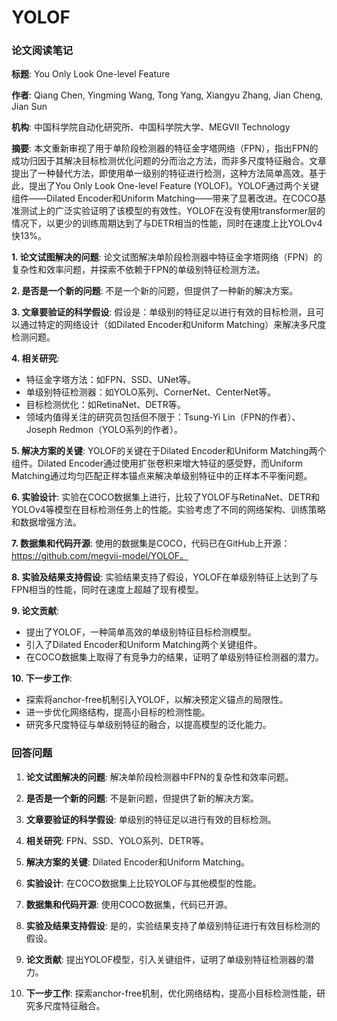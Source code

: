 # YOLOF
### 论文阅读笔记

**标题**: You Only Look One-level Feature

**作者**: Qiang Chen, Yingming Wang, Tong Yang, Xiangyu Zhang, Jian Cheng, Jian Sun

**机构**: 中国科学院自动化研究所、中国科学院大学、MEGVII Technology

**摘要**: 本文重新审视了用于单阶段检测器的特征金字塔网络（FPN），指出FPN的成功归因于其解决目标检测优化问题的分而治之方法，而非多尺度特征融合。文章提出了一种替代方法，即使用单一级别的特征进行检测，这种方法简单高效。基于此，提出了You Only Look One-level Feature (YOLOF)。YOLOF通过两个关键组件——Dilated Encoder和Uniform Matching——带来了显著改进。在COCO基准测试上的广泛实验证明了该模型的有效性。YOLOF在没有使用transformer层的情况下，以更少的训练周期达到了与DETR相当的性能，同时在速度上比YOLOv4快13%。

**1. 论文试图解决的问题**:
论文试图解决单阶段检测器中特征金字塔网络（FPN）的复杂性和效率问题，并探索不依赖于FPN的单级别特征检测方法。

**2. 是否是一个新的问题**:
不是一个新的问题，但提供了一种新的解决方案。

**3. 文章要验证的科学假设**:
假设是：单级别的特征足以进行有效的目标检测，且可以通过特定的网络设计（如Dilated Encoder和Uniform Matching）来解决多尺度检测问题。

**4. 相关研究**:
- 特征金字塔方法：如FPN、SSD、UNet等。
- 单级别特征检测器：如YOLO系列、CornerNet、CenterNet等。
- 目标检测优化：如RetinaNet、DETR等。
- 领域内值得关注的研究员包括但不限于：Tsung-Yi Lin（FPN的作者）、Joseph Redmon（YOLO系列的作者）。

**5. 解决方案的关键**:
YOLOF的关键在于Dilated Encoder和Uniform Matching两个组件。Dilated Encoder通过使用扩张卷积来增大特征的感受野，而Uniform Matching通过均匀匹配正样本锚点来解决单级别特征中的正样本不平衡问题。

**6. 实验设计**:
实验在COCO数据集上进行，比较了YOLOF与RetinaNet、DETR和YOLOv4等模型在目标检测任务上的性能。实验考虑了不同的网络架构、训练策略和数据增强方法。

**7. 数据集和代码开源**:
使用的数据集是COCO，代码已在GitHub上开源：https://github.com/megvii-model/YOLOF。

**8. 实验及结果支持假设**:
实验结果支持了假设，YOLOF在单级别特征上达到了与FPN相当的性能，同时在速度上超越了现有模型。

**9. 论文贡献**:
- 提出了YOLOF，一种简单高效的单级别特征目标检测模型。
- 引入了Dilated Encoder和Uniform Matching两个关键组件。
- 在COCO数据集上取得了有竞争力的结果，证明了单级别特征检测器的潜力。

**10. 下一步工作**:
- 探索将anchor-free机制引入YOLOF，以解决预定义锚点的局限性。
- 进一步优化网络结构，提高小目标的检测性能。
- 研究多尺度特征与单级别特征的融合，以提高模型的泛化能力。

### 回答问题

1. **论文试图解决的问题**: 解决单阶段检测器中FPN的复杂性和效率问题。

2. **是否是一个新的问题**: 不是新问题，但提供了新的解决方案。

3. **文章要验证的科学假设**: 单级别的特征足以进行有效的目标检测。

4. **相关研究**: FPN、SSD、YOLO系列、DETR等。

5. **解决方案的关键**: Dilated Encoder和Uniform Matching。

6. **实验设计**: 在COCO数据集上比较YOLOF与其他模型的性能。

7. **数据集和代码开源**: 使用COCO数据集，代码已开源。

8. **实验及结果支持假设**: 是的，实验结果支持了单级别特征进行有效目标检测的假设。

9. **论文贡献**: 提出YOLOF模型，引入关键组件，证明了单级别特征检测器的潜力。

10. **下一步工作**: 探索anchor-free机制，优化网络结构，提高小目标检测性能，研究多尺度特征融合。